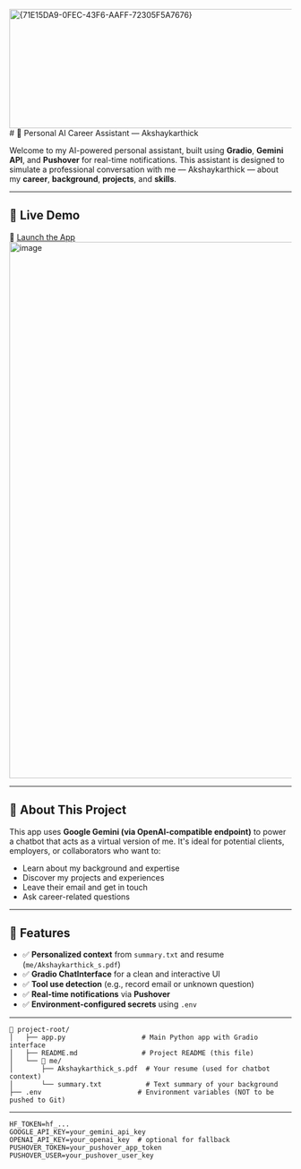 <img width="889" height="213" alt="{71E15DA9-0FEC-43F6-AAFF-72305F5A7676}" src="https://github.com/user-attachments/assets/2873926b-5838-4e54-9fba-7aeed8eb0487" /># 🤖 Personal AI Career Assistant — Akshaykarthick

Welcome to my AI-powered personal assistant, built using **Gradio**, **Gemini API**, and **Pushover** for real-time notifications. This assistant is designed to simulate a professional conversation with me — Akshaykarthick — about my **career**, **background**, **projects**, and **skills**.

---

## 🚀 Live Demo

🔗 [Launch the App](https://huggingface.co/spaces/AKS1432/personal-ai-agent)
<img width="1709" height="958" alt="image" src="https://github.com/user-attachments/assets/6e461822-3ad2-4215-8436-d2b10e644183" />




---

## 🧠 About This Project

This app uses **Google Gemini (via OpenAI-compatible endpoint)** to power a chatbot that acts as a virtual version of me. It's ideal for potential clients, employers, or collaborators who want to:

- Learn about my background and expertise  
- Discover my projects and experiences  
- Leave their email and get in touch  
- Ask career-related questions

---

## 💼 Features

- ✅ **Personalized context** from `summary.txt` and resume (`me/Akshaykarthick_s.pdf`)
- ✅ **Gradio ChatInterface** for a clean and interactive UI
- ✅ **Tool use detection** (e.g., record email or unknown question)
- ✅ **Real-time notifications** via **Pushover**
- ✅ **Environment-configured secrets** using `.env`

---
```
📁 project-root/
│   ├── app.py                   # Main Python app with Gradio interface
│   ├── README.md                # Project README (this file)
│   └── 📁 me/
│       ├── Akshaykarthick_s.pdf  # Your resume (used for chatbot context)
│       └── summary.txt           # Text summary of your background
├── .env                        # Environment variables (NOT to be pushed to Git)

```
---
```env
HF_TOKEN=hf_...
GOOGLE_API_KEY=your_gemini_api_key
OPENAI_API_KEY=your_openai_key  # optional for fallback
PUSHOVER_TOKEN=your_pushover_app_token
PUSHOVER_USER=your_pushover_user_key

